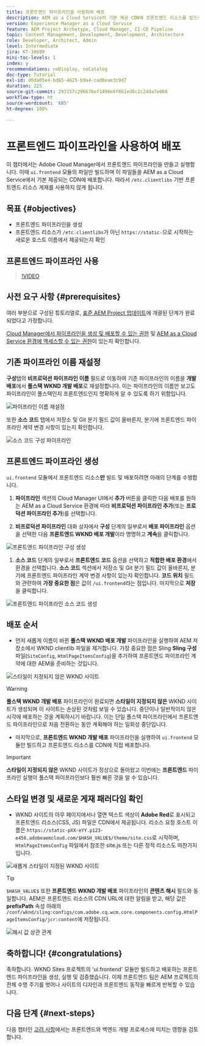 ```yaml
---
title: 프론트엔드 파이프라인을 사용하여 배포
description: AEM as a Cloud Service의 기본 제공 CDN에 프론트엔드 리소스를 빌드하고 배포하는 프론트엔드 파이프라인을 생성 및 실행하는 방법을 알아봅니다.
version: Experience Manager as a Cloud Service
feature: AEM Project Archetype, Cloud Manager, CI-CD Pipeline
topic: Content Management, Development, Development, Architecture
role: Developer, Architect, Admin
level: Intermediate
jira: KT-10689
mini-toc-levels: 1
index: y
recommendations: noDisplay, noCatalog
doc-type: Tutorial
exl-id: d6da05e4-bd65-4625-b9a4-cad8eae3c9d7
duration: 225
source-git-commit: 293157c296676ef1496e6f861ed8c2c24da7e068
workflow-type: ht
source-wordcount: '685'
ht-degree: 100%

---
```


# 프론트엔드 파이프라인을 사용하여 배포

이 챕터에서는 Adobe Cloud Manager에서 프론트엔드 파이프라인을 만들고 실행합니다. 이때 `ui.frontend` 모듈의 파일만 빌드하며 이 파일들을 AEM as a Cloud Service에서 기본 제공되는 CDN에 배포합니다. 따라서 `/etc.clientlibs` 기반 프론트엔드 리소스 게재를 사용하지 않게 됩니다.


## 목표 {#objectives}

* 프론트엔드 파이프라인을 생성
* 프론트엔드 리소스가 `/etc.clientlibs`가 아닌 `https://static-`으로 시작하는 새로운 호스트 이름에서 제공되는지 확인

## 프론트엔드 파이프라인 사용

>[!VIDEO](https://video.tv.adobe.com/v/3409420?quality=12&learn=on)

## 사전 요구 사항 {#prerequisites}

여러 부분으로 구성된 튜토리얼로, [표준 AEM Project 업데이트](./update-project.md)에 개괄된 단계가 완료되었다고 가정합니다.

[Cloud Manager에서 파이프라인을 생성 및 배포할 수 있는 권한](https://experienceleague.adobe.com/docs/experience-manager-cloud-manager/content/requirements/users-and-roles.html?lang=ko#role-definitions) 및 [AEM as a Cloud Service 환경에 액세스할 수 있는 권한](https://experienceleague.adobe.com/docs/experience-manager-cloud-service/content/implementing/using-cloud-manager/manage-environments.html?lang=ko)이 있는지 확인합니다.

## 기존 파이프라인 이름 재설정

__구성__&#x200B;탭의 __비프로덕션 파이프라인 이름__ 필드로 이동하여 기존 파이프라인의 이름을 __개발 배포__&#x200B;에서 __풀스택 WKND 개발 배포__&#x200B;로 재설정합니다. 이는 파이프라인의 이름만 보고도 파이프라인이 풀스택인지 프론트엔드인지 명확하게 알 수 있도록 하기 위함입니다.

![파이프라인 이름 재설정](assets/fullstack-wknd-deploy-dev-pipeline.png)


또한 __소스 코드__ 탭에서 저장소 및 Git 분기 필드 값이 올바른지, 분기에 프론트엔드 파이프라인 계약 변경 사항이 있는지 확인합니다.

![소스 코드 구성 파이프라인](assets/fullstack-wknd-source-code-config.png)


## 프론트엔드 파이프라인 생성

`ui.frontend` 모듈에서 프론트엔드 리소스&#x200B;__만__ 빌드 및 배포하려면 아래의 단계를 수행합니다.

1. __파이프라인__ 섹션의 Cloud Manager UI에서 __추가__ 버튼을 클릭한 다음 배포를 원하는 AEM as a Cloud Service 환경에 따라 __비프로덕션 파이프라인 추가__(또는 __프로덕션 파이프라인 추가__)를 선택합니다.

1. __비프로덕션 파이프라인__ 대화 상자에서 __구성__ 단계의 일부로서 __배포 파이프라인__ 옵션을 선택한 다음 __프론트엔드 WKND 배포 개발__&#x200B;이라 명명하고 __계속__&#x200B;을 클릭합니다.

![프론트엔드 파이프라인 구성 생성](assets/create-frontend-pipeline-configs.png)

1. __소스 코드__ 단계의 일부로서 __프론트엔드 코드__ 옵션을 선택하고 __적합한 배포 환경__&#x200B;에서 환경을 선택합니다. __소스 코드__ 섹션에서 저장소 및 Git 분기 필드 값이 올바른지, 분기에 프론트엔드 파이프라인 계약 변경 사항이 있는지 확인합니다.
__코드 위치__ 필드와 관련하여 __가장 중요한 점__&#x200B;은 값이 `/ui.frontend`라는 점입니다. 마지막으로 __저장__&#x200B;을 클릭합니다.

![프론트엔드 파이프라인 소스 코드 생성](assets/create-frontend-pipeline-source-code.png)


## 배포 순서

* 먼저 새롭게 이름이 바뀐 __풀스택 WKND 배포 개발__ 파이프라인을 실행하여 AEM 저장소에서 WKND clientlib 파일을 제거합니다. 가장 중요한 점은 Sling __Sling 구성__ 파일(`SiteConfig`, `HtmlPageItemsConfig`)을 추가하여 프론트엔드 파이프라인 계약에 대한 AEM을 준비하는 것입니다.

![스타일이 지정되지 않은 WKND 사이트](assets/unstyled-wknd-site.png)

>[!WARNING]
>
>__풀스택 WKND 개발 배포__ 파이프라인이 완료되면 __스타일이 지정되지 않은__ WKND 사이트가 생성되며 이 사이트는 손상된 것처럼 보일 수 있습니다. 중단이나 일반적이지 않은 시각에 배포하는 것을 계획하시기 바랍니다. 이는 단일 풀스택 파이프라인에서 프론트엔드 파이프라인으로 처음 전환하는 동안 계획해야 하는 일회성 중단입니다.


* 마지막으로, __프론트엔드 WKND 개발 배포__ 파이프라인을 실행하여 `ui.frontend` 모듈만 빌드하고 프론트엔드 리소스를 CDN에 직접 배포합니다.

>[!IMPORTANT]
>
>__스타일이 지정되지 않은__ WKND 사이트가 정상으로 돌아왔고 이번에는 __프론트엔드__ 파이프라인 실행이 풀스택 파이프라인보다 훨씬 빠른 것을 알 수 있습니다.

## 스타일 변경 및 새로운 게재 패러다임 확인

* WKND 사이트의 아무 페이지에서나 열면 텍스트 색상이 __Adobe Red__&#x200B;로 표시되고 프론트엔드 리소스(CSS, JS) 파일은 CDN에서 제공됩니다. 리소스 요청 호스트 이름은 `https://static-pXX-eYY.p123-e456.adobeaemcloud.com/$HASH_VALUE$/theme/site.css`로 시작하며, `HtmlPageItemsConfig` 파일에서 참조한 site.js 또는 다른 정적 리소스도 마찬가지입니다.


![새롭게 스타일이 지정된 WKND 사이트](assets/newly-styled-wknd-site.png)



>[!TIP]
>
>`$HASH_VALUE$` 또한 __프론트엔드 WKND 개발 배포__ 파이프라인의 __콘텐츠 해시__ 필드와 동일합니다. AEM은 프론트엔드 리소스의 CDN URL에 대한 알림을 받고, 해당 값은 __prefixPath__ 속성 아래의 `/conf/wknd/sling:configs/com.adobe.cq.wcm.core.components.config.HtmlPageItemsConfig/jcr:content`에 저장됩니다.


![해시 값 상관 관계](assets/hash-value-correlartion.png)



## 축하합니다! {#congratulations}

축하합니다. WKND Sites 프로젝트의 &#39;ui.frontend&#39; 모듈만 빌드하고 배포하는 프론트엔드 파이프라인을 생성, 실행 및 검증했습니다. 이제 프론트엔드 팀은 AEM 프로젝트의 전체 수명 주기를 벗어나 사이트의 디자인과 프론트엔드 동작을 빠르게 반복할 수 있습니다.

## 다음 단계 {#next-steps}

다음 챕터인 [고려 사항](considerations.md)에서는 프론트엔드와 백엔드 개발 프로세스에 미치는 영향을 검토합니다.
